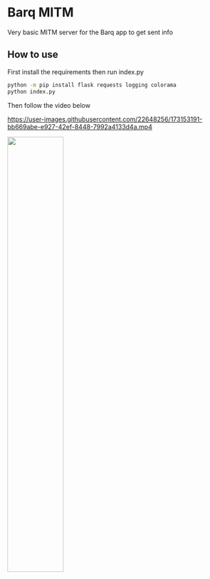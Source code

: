# Barq MITM
Very basic MITM server for the Barq app to get sent info

## How to use 
First install the requirements then run index.py
```cmd
python -m pip install flask requests logging colorama
python index.py
```
Then follow the video below <br>


https://user-images.githubusercontent.com/22648256/173153191-bb669abe-e927-42ef-8448-7992a4133d4a.mp4

<img src ="https://user-images.githubusercontent.com/22648256/203877507-72b9c2df-2f0d-451d-b05f-bf0082b68b0d.png" width = "50%">


<!---
___*If on Android you may need to do something to get around SSL stuff.*___
--->
